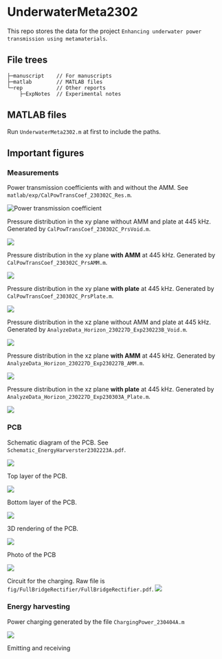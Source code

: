 # UnderwaterMeta2302
This repo stores the data for the project `Enhancing underwater power transmission using metamaterials`.

## File trees
```
├─manuscript    // For manuscripts
├─matlab        // MATLAB files
└─rep           // Other reports
    ├─ExpNotes  // Experimental notes
```

## MATLAB files
Run `UnderwaterMeta2302.m` at first to include the paths.

## Important figures

### Measurements
Power transmission coefficients with and without the AMM. See `matlab/exp/CalPowTransCoef_230302C_Res.m`.

![Power transmission coefficient](matlab/exp/fig/CalPowTransCoef_230302C_Res.jpg)

Pressure distribution in the xy plane without AMM and plate at 445 kHz.
Generated by `CalPowTransCoef_230302C_PrsVoid.m`.

![](matlab/exp/fig/CalPowTransCoef_230302C_PrsVoid.jpg)

Pressure distribution in the xy plane **with AMM** at 445 kHz.
Generated by `CalPowTransCoef_230302C_PrsAMM.m`.

![](matlab/exp/fig/CalPowTransCoef_230302C_PrsAMM.jpg)

Pressure distribution in the xy plane **with plate** at 445 kHz.
Generated by `CalPowTransCoef_230302C_PrsPlate.m`.

![](matlab/exp/fig/CalPowTransCoef_230302C_PrsPlate.jpg)

Pressure distribution in the xz plane without AMM and plate at 445 kHz.
Generated by `AnalyzeData_Horizon_230227D_Exp230223B_Void.m`.

![](matlab/exp/fig/AnalyzeData_Horizon_230227D_Exp230223B_Void.jpg)

Pressure distribution in the xz plane **with AMM** at 445 kHz.
Generated by `AnalyzeData_Horizon_230227D_Exp230227B_AMM.m`.

![](matlab/exp/fig/AnalyzeData_Horizon_230227D_Exp230227B_AMM.jpg)

Pressure distribution in the xz plane **with plate** at 445 kHz.
Generated by `AnalyzeData_Horizon_230227D_Exp230303A_Plate.m`.

![](matlab/exp/fig/AnalyzeData_Horizon_230227D_Exp230303A_Plate.jpg)

### PCB
Schematic diagram of the PCB. 
See `Schematic_EnergyHarverster2302223A.pdf`.

![](fig/Schematic_EnergyHarverster2302223A.jpg)

Top layer of the PCB.

![](fig/PCB_TopLayer_20230327154958.png)

Bottom layer of the PCB.

![](fig/PCB_BottomLayer_20230327155106.png)

3D rendering of the PCB.

![](fig/PCB_3D_20230327155336.png)

Photo of the PCB

![](photo/PCB_20230327170556.jpg)

Circuit for the charging.
Raw file is `fig/FullBridgeRectifier/FullBridgeRectifier.pdf`.
![](fig/FullBridgeRectifier/FullBridgeRectifier.jpg)

### Energy harvesting

Power charging generated by the file `ChargingPower_230404A.m`

![](matlab/exp/fig/ChargingPower_230404A.jpg)

Emitting and receiving 